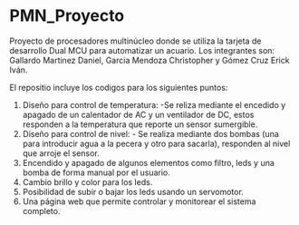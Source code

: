 # PMN_Proyecto
Proyecto de procesadores multinúcleo donde se utiliza la tarjeta de desarrollo Dual MCU para automatizar un acuario. Los integrantes son: Gallardo Martinez Daniel, Garcia Mendoza Christopher y Gómez Cruz Erick Iván. 

El repositio incluye los codigos para los siguientes puntos:
  1. Diseño para control de temperatura:
    -Se reliza mediante el encedido y apagado de un calentador de AC y un ventilador de DC, estos responden a la temperatura que reporte un sensor sumergible.
  2. Diseño para control de nivel:
    - Se realiza mediante dos bombas (una para introducir agua a la pecera y otro para sacarla), responden al nivel que arroje el sensor.
  3. Encendido y apagado de algunos elementos como filtro, leds y una bomba de forma manual por el usuario.
  4. Cambio brillo y color para los leds.
  5. Posibilidad de subir o bajar los leds usando un servomotor.
  6. Una página web que permite controlar y monitorear el sistema completo.
